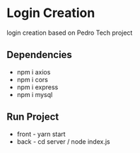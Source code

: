 # Login Creation

login creation based on Pedro Tech project

## Dependencies

- npm i axios
- npm i cors
- npm i express
- npm i mysql

## Run Project

- front - yarn start
- back - cd server / node index.js
